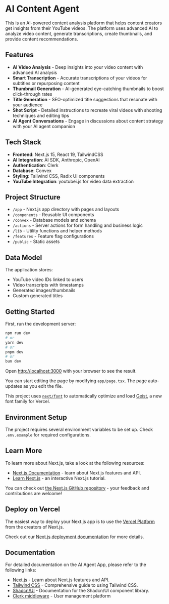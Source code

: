 # AI Content Agent

This is an AI-powered content analysis platform that helps content creators get insights from their YouTube videos. The platform uses advanced AI to analyze video content, generate transcriptions, create thumbnails, and provide content recommendations.

## Features

- **AI Video Analysis** - Deep insights into your video content with advanced AI analysis
- **Smart Transcription** - Accurate transcriptions of your videos for subtitles or repurposing content
- **Thumbnail Generation** - AI-generated eye-catching thumbnails to boost click-through rates
- **Title Generation** - SEO-optimized title suggestions that resonate with your audience
- **Shot Script** - Detailed instructions to recreate viral videos with shooting techniques and editing tips
- **AI Agent Conversations** - Engage in discussions about content strategy with your AI agent companion

## Tech Stack

- **Frontend**: Next.js 15, React 19, TailwindCSS
- **AI Integration**: AI SDK, Anthropic, OpenAI
- **Authentication**: Clerk
- **Database**: Convex
- **Styling**: Tailwind CSS, Radix UI components
- **YouTube Integration**: youtubei.js for video data extraction

## Project Structure

- `/app` - Next.js app directory with pages and layouts
- `/components` - Reusable UI components
- `/convex` - Database models and schema
- `/actions` - Server actions for form handling and business logic
- `/lib` - Utility functions and helper methods
- `/features` - Feature flag configurations
- `/public` - Static assets

## Data Model

The application stores:

- YouTube video IDs linked to users
- Video transcripts with timestamps
- Generated images/thumbnails
- Custom generated titles

## Getting Started

First, run the development server:

```bash
npm run dev
# or
yarn dev
# or
pnpm dev
# or
bun dev
```

Open [http://localhost:3000](http://localhost:3000) with your browser to see the result.

You can start editing the page by modifying `app/page.tsx`. The page auto-updates as you edit the file.

This project uses [`next/font`](https://nextjs.org/docs/app/building-your-application/optimizing/fonts) to automatically optimize and load [Geist](https://vercel.com/font), a new font family for Vercel.

## Environment Setup

The project requires several environment variables to be set up. Check `.env.example` for required configurations.

## Learn More

To learn more about Next.js, take a look at the following resources:

- [Next.js Documentation](https://nextjs.org/docs) - learn about Next.js features and API.
- [Learn Next.js](https://nextjs.org/learn) - an interactive Next.js tutorial.

You can check out [the Next.js GitHub repository](https://github.com/vercel/next.js) - your feedback and contributions are welcome!

## Deploy on Vercel

The easiest way to deploy your Next.js app is to use the [Vercel Platform](https://vercel.com/new?utm_medium=default-template&filter=next.js&utm_source=create-next-app&utm_campaign=create-next-app-readme) from the creators of Next.js.

Check out our [Next.js deployment documentation](https://nextjs.org/docs/app/building-your-application/deploying) for more details.

## Documentation

For detailed documentation on the AI Agent App, please refer to the following links:

- [Next.js](https://nextjs.org/docs) - Learn about Next.js features and API.
- [Tailwind CSS](https://tailwindcss.com/docs) - Comprehensive guide to using Tailwind CSS.
- [Shadcn/UI](https://ui.shadcn.com/docs) - Documentation for the Shadcn/UI component library.
- [Clerk middleware](https://clerk.com/docs/quickstarts/nextjs-pages-router) - User management platform
